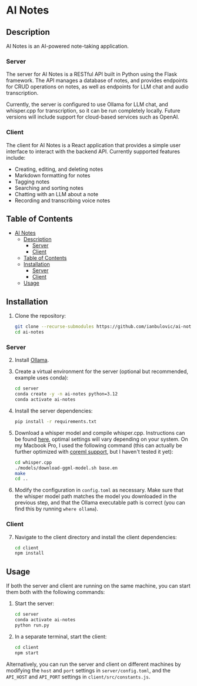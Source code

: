 # AI Notes

## Description

AI Notes is an AI-powered note-taking application. 

### Server

The server for AI Notes is a RESTful API built in Python using the Flask framework. The API manages a database of notes, and provides endpoints for CRUD operations on notes, as well as endpoints for LLM chat and audio transcription.

Currently, the server is configured to use Ollama for LLM chat, and whisper.cpp for transcription, so it can be run completely locally. Future versions will include support for cloud-based services such as OpenAI.

### Client

The client for AI Notes is a React application that provides a simple user interface to interact with the backend API. Currently supported features include:

- Creating, editing, and deleting notes
- Markdown formatting for notes
- Tagging notes
- Searching and sorting notes
- Chatting with an LLM about a note
- Recording and transcribing voice notes

## Table of Contents

- [AI Notes](#ai-notes)
  - [Description](#description)
    - [Server](#server)
    - [Client](#client)
  - [Table of Contents](#table-of-contents)
  - [Installation](#installation)
    - [Server](#server-1)
    - [Client](#client-1)
  - [Usage](#usage)

## Installation

1. Clone the repository:

    ```bash
    git clone --recurse-submodules https://github.com/ianbulovic/ai-notes.git
    cd ai-notes
    ```

### Server

2. Install [Ollama](https://ollama.com/).

3. Create a virtual environment for the server (optional but recommended, example uses conda):

    ```bash
    cd server
    conda create -y -n ai-notes python=3.12
    conda activate ai-notes
    ```

4. Install the server dependencies:

    ```bash
    pip install -r requirements.txt
    ```

5. Download a whisper model and compile whisper.cpp. Instructions can be found [here](https://github.com/ggerganov/whisper.cpp), optimal settings will vary depending on your system. On my Macbook Pro, I used the following command (this can actually be further optimized with [coreml support](https://github.com/ggerganov/whisper.cpp?tab=readme-ov-file#core-ml-support), but I haven't tested it yet):
    
    ```bash
    cd whisper.cpp
    ./models/download-ggml-model.sh base.en
    make
    cd ..
    ```

6. Modify the configuration in `config.toml` as necessary. Make sure that the whisper model path matches the model you downloaded in the previous step, and that the Ollama executable path is correct (you can find this by running `where ollama`).

### Client

7. Navigate to the client directory and install the client dependencies:

    ```bash
    cd client
    npm install
    ```

## Usage

If both the server and client are running on the same machine, you can start them both with the following commands:

1. Start the server:

    ```bash
    cd server
    conda activate ai-notes
    python run.py
    ```

2. In a separate terminal, start the client:

    ```bash
    cd client
    npm start
    ```

Alternatively, you can run the server and client on different machines by modifying the `host` and `port` settings in `server/config.toml`, and the `API_HOST` and `API_PORT` settings in `client/src/constants.js`.
